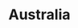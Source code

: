 ---
title: "Australia"
hashtag: australia
cities:
  - Laurieton
  - Port Macquarie
  - Sydney
tags:
  - Country
  - Australian
---